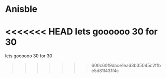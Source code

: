 # Anisble
<<<<<<< HEAD
lets goooooo
30 for 30  
=======
lets goooooo 
30 for 30
>>>>>>> 600c60f9dace1ea63b35045c2ffbe5d81f431f4c
